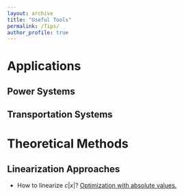 ```yaml
---
layout: archive
title: "Useful Tools"
permalink: /Tips/
author_profile: true
---
```


# Applications
## Power Systems


## Transportation Systems


# Theoretical Methods
## Linearization Approaches 
* How to linearize $c|x|$?
[Optimization with absolute values.](https://optimization.cbe.cornell.edu/index.php?title=Optimization_with_absolute_values)


